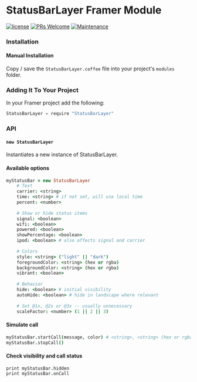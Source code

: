 # StatusBarLayer Framer Module

[![license](https://img.shields.io/github/license/bpxl-labs/RemoteLayer.svg)](https://opensource.org/licenses/MIT)
[![PRs Welcome](https://img.shields.io/badge/PRs-welcome-brightgreen.svg)](.github/CONTRIBUTING.md)
[![Maintenance](https://img.shields.io/maintenance/yes/2017.svg)]()

### Installation

#### Manual Installation

Copy / save the `StatusBarLayer.coffee` file into your project's `modules` folder.

### Adding It To Your Project

In your Framer project add the following:

```javascript
StatusBarLayer = require "StatusBarLayer"
```

### API

#### `new StatusBarLayer`

Instantiates a new instance of StatusBarLayer.

#### Available options

```coffeescript
myStatusBar = new StatusBarLayer
	# Text
	carrier: <string>
	time: <string> # if not set, will use local time
	percent: <number>
	
	# Show or hide status items
	signal: <boolean>
	wifi: <boolean>
	powered: <boolean>
	showPercentage: <boolean>
	ipod: <boolean> # also affects signal and carrier
	
	# Colors
	style: <string> ("light" || "dark")
	foregroundColor: <string> (hex or rgba)
	backgroundColor: <string> (hex or rgba)
	vibrant: <boolean>
	
	# Behavior
	hide: <boolean> # initial visibility
	autoHide: <boolean> # hide in landscape where relevant
	
	# Set @1x, @2x or @3x -- usually unnecessary
	scaleFactor: <number> (1 || 2 || 3)
```
	
#### Simulate call
```coffeescript
myStatusBar.startCall(message, color) # <string>, <string> (hex or rgba)
myStatusBar.stopCall()
```
		
#### Check visibility and call status
```coffeescript
print myStatusBar.hidden
print myStatusBar.onCall
```